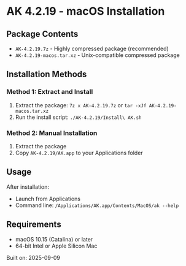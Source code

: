 # AK 4.2.19 - macOS Installation

## Package Contents
- `AK-4.2.19.7z` - Highly compressed package (recommended)
- `AK-4.2.19-macos.tar.xz` - Unix-compatible compressed package

## Installation Methods

### Method 1: Extract and Install
1. Extract the package: `7z x AK-4.2.19.7z` or `tar -xJf AK-4.2.19-macos.tar.xz`
2. Run the install script: `./AK-4.2.19/Install\ AK.sh`

### Method 2: Manual Installation
1. Extract the package
2. Copy `AK-4.2.19/AK.app` to your Applications folder

## Usage
After installation:
- Launch from Applications
- Command line: `/Applications/AK.app/Contents/MacOS/ak --help`

## Requirements
- macOS 10.15 (Catalina) or later
- 64-bit Intel or Apple Silicon Mac

Built on: 2025-09-09